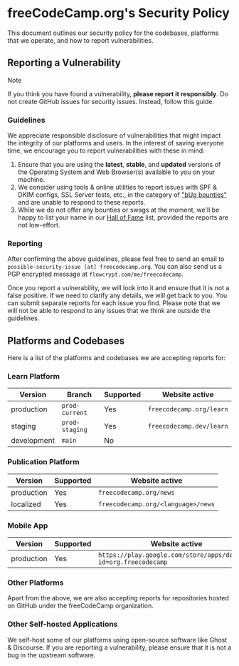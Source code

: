 # freeCodeCamp.org's Security Policy

This document outlines our security policy for the codebases, platforms that we operate, and how to report vulnerabilities.

## Reporting a Vulnerability

> [!NOTE]
> If you think you have found a vulnerability, **please report it responsibly**. Do not create GitHub issues for security issues. Instead, follow this guide.

### Guidelines

We appreciate responsible disclosure of vulnerabilities that might impact the integrity of our platforms and users. In the interest of saving everyone time, we encourage you to report vulnerabilities with these in mind:

1. Ensure that you are using the **latest**, **stable**, and **updated** versions of the Operating System and Web Browser(s) available to you on your machine.
2. We consider using tools & online utilities to report issues with SPF & DKIM configs, SSL Server tests, etc., in the category of ["bUg bounties"](https://www.troyhunt.com/beg-bounties) and are unable to respond to these reports.
3. While we do not offer any bounties or swags at the moment, we'll be happy to list your name in our [Hall of Fame](security-hall-of-fame.md) list, provided the reports are not low-effort.

### Reporting

After confirming the above guidelines, please feel free to send an email to `possible-security-issue [at] freecodecamp.org`. You can also send us a PGP encrypted message at `flowcrypt.com/me/freecodecamp`.

Once you report a vulnerability, we will look into it and ensure that it is not a false positive. If we need to clarify any details, we will get back to you. You can submit separate reports for each issue you find. Please note that we will not be able to respond to any issues that we think are outside the guidelines.

## Platforms and Codebases

Here is a list of the platforms and codebases we are accepting reports for:

### Learn Platform

| Version     | Branch         | Supported | Website active           |
| ----------- | -------------- | --------- | ------------------------ |
| production  | `prod-current` | Yes       | `freecodecamp.org/learn` |
| staging     | `prod-staging` | Yes       | `freecodecamp.dev/learn` |
| development | `main`         | No        |                          |

### Publication Platform

| Version    | Supported | Website active                     |
| ---------- | --------- | ---------------------------------- |
| production | Yes       | `freecodecamp.org/news`            |
| localized  | Yes       | `freecodecamp.org/<language>/news` |

### Mobile App

| Version    | Supported | Website active                                                   |
| ---------- | --------- | ---------------------------------------------------------------- |
| production | Yes       | `https://play.google.com/store/apps/details?id=org.freecodecamp` |

### Other Platforms

Apart from the above, we are also accepting reports for repositories hosted on GitHub under the freeCodeCamp organization.

### Other Self-hosted Applications

We self-host some of our platforms using open-source software like Ghost & Discourse. If you are reporting a vulnerability, please ensure that it is not a bug in the upstream software.
